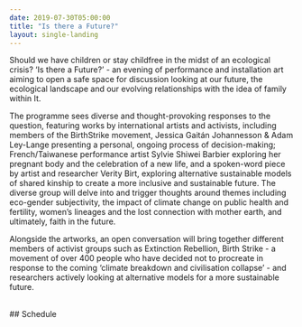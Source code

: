 ```yaml
---
date: 2019-07-30T05:00:00
title: "Is there a Future?"
layout: single-landing
---
```


Should we have children or stay childfree in the midst of an ecological crisis? ‘Is there a Future?’ -
an evening of performance and installation art aiming to open a safe space for discussion looking
at our future, the ecological landscape and our evolving relationships with the idea of family within
It.

The programme sees diverse and thought-provoking responses to the question, featuring works by international artists and activists, including members of the BirthStrike movement, Jessica Gaitán Johannesson & Adam Ley-Lange presenting a personal, ongoing process of decision-making; French/Taiwanese performance artist Sylvie Shiwei Barbier exploring her pregnant body and the celebration of a new life, and a spoken-word piece by artist and researcher Verity Birt, exploring alternative sustainable models of shared kinship to create a more inclusive and sustainable future. The diverse group will delve into and trigger thoughts around themes including eco-gender subjectivity, the impact of climate change on public health and fertility, women’s lineages and the lost connection with mother earth, and ultimately, faith in the future.

Alongside the artworks, an open conversation will bring together different members of activist
groups such as Extinction Rebellion, Birth Strike - a movement of over 400 people who have
decided not to procreate in response to the coming ‘climate breakdown and civilisation collapse’ -
and researchers actively looking at alternative models for a more sustainable future.

<br/>
## Schedule
